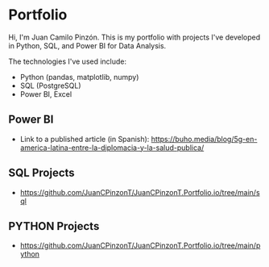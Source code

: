 # Portfolio

Hi, I'm Juan Camilo Pinzón. This is my portfolio with projects I've developed in Python, SQL, and Power BI for Data Analysis.

The technologies I've used include:
- Python (pandas, matplotlib, numpy)
- SQL (PostgreSQL)
- Power BI, Excel

## Power BI
- Link to a published article (in Spanish): https://buho.media/blog/5g-en-america-latina-entre-la-diplomacia-y-la-salud-publica/

## SQL Projects

- https://github.com/JuanCPinzonT/JuanCPinzonT.Portfolio.io/tree/main/sql

## PYTHON Projects

- https://github.com/JuanCPinzonT/JuanCPinzonT.Portfolio.io/tree/main/python


